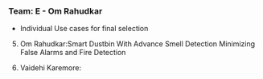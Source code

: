 ### Team: E - Om Rahudkar
- Individual Use cases for final selection
 
5. Om Rahudkar:Smart Dustbin With Advance Smell Detection Minimizing False Alarms and Fire Detection 
   
7. Vaidehi Karemore:
